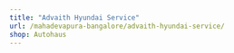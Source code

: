 ```yaml
---
title: "Advaith Hyundai Service"
url: /mahadevapura-bangalore/advaith-hyundai-service/
shop: Autohaus
---
```


